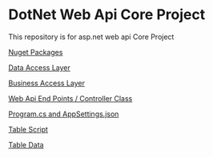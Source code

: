 # DotNet Web Api Core Project 
This repository is for asp.net web api Core Project


<p>
<a href="./packages.md">Nuget Packages </a>
</p>


<p>
<a href="./dal.md">Data Access Layer </a>
</p>


<p>
<a href="./bal.md">Business Access Layer </a>
</p>

<p>
<a href="./controller.md">Web Api End Points / Controller Class</a>
</p>

<p>
<a href="./settings.md">Program.cs and AppSettings.json </a>
</p>



<p>
<a href="./tables.md">Table Script</a>
</p>

<p>
<a href="./data.md">Table Data</a>
</p>



